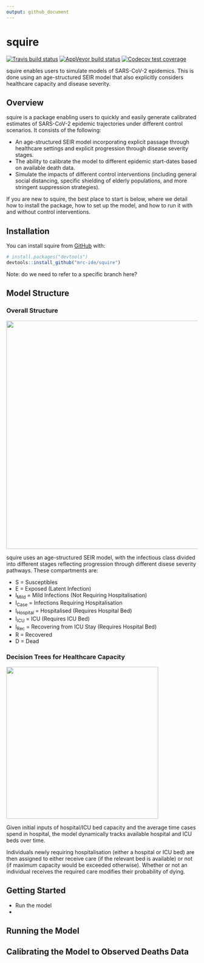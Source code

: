```yaml
---
output: github_document
---
```




<!-- README.md is generated from README.Rmd. Please edit that file -->



# squire

<!-- badges: start -->
[![Travis build status](https://travis-ci.org/mrc-ide/squire.svg?branch=master)](https://travis-ci.org/mrc-ide/squire)
[![AppVeyor build status](https://ci.appveyor.com/api/projects/status/github/mrc-ide/squire?branch=master&svg=true)](https://ci.appveyor.com/project/mrc-ide/squire)
[![Codecov test coverage](https://codecov.io/gh/mrc-ide/squire/branch/master/graph/badge.svg)](https://codecov.io/gh/mrc-ide/squire?branch=master)
<!-- badges: end -->

squire enables users to simulate models of SARS-CoV-2 epidemics. This is done using an age-structured SEIR model that also explicitly considers healthcare capacity and disease severity. 

## Overview

squire is a package enabling users to quickly and easily generate calibrated estimates of SARS-CoV-2 epidemic trajectories under different control scenarios. It consists of the following:

* An age-structured SEIR model incorporating explicit passage through healthcare settings and explicit progression through disease severity stages.
* The ability to calibrate the model to different epidemic start-dates based on available death data.
* Simulate the impacts of different control interventions (including general social distancing, specific shielding of elderly populations, and more stringent suppression strategies).

If you are new to squire, the best place to start is below, where we detail how to install the package, how to set up the model, and how to run it with and without control interventions. 

## Installation

You can install squire from [GitHub](https://github.com/) with:

``` r
# install.packages("devtools")
devtools::install_github("mrc-ide/squire")
```
Note: do we need to refer to a specific branch here? 

## Model Structure

### Overall Structure

<img src="https://github.com/mrc-ide/squire/blob/healthcare_capacity/images/Explicit_Healthcare_Model_Structure.JPG" align="center" style = "border: none; float: center;" width = "600px">

squire uses an age-structured SEIR model, with the infectious class divided into different stages reflecting progression through different disese severity pathways. These compartments are:  
* S = Susceptibles  
* E = Exposed (Latent Infection)  
* I<sub>Mild</sub> = Mild Infections (Not Requiring Hospitalisation)  
* I<sub>Case</sub> = Infections Requiring Hospitalisation  
* I<sub>Hospital</sub> = Hospitalised (Requires Hospital Bed)  
* I<sub>ICU</sub> = ICU (Requires ICU Bed)  
* I<sub>Rec</sub> = Recovering from ICU Stay (Requires Hospital Bed)  
* R = Recovered  
* D = Dead  

### Decision Trees for Healthcare Capacity 
<img src="https://github.com/mrc-ide/squire/blob/healthcare_capacity/images/Explicit_Healthcare_Oxygen_Decision_Tree.JPG" align="center" style = "border: none; float: center;" width = "400px">

Given initial inputs of hospital/ICU bed capacity and the average time cases spend in hospital, the model dynamically tracks available hospital and ICU beds over time. 

Individuals newly requiring hospitalisation (either a hospital or ICU bed) are then assigned to either receive care (if the relevant bed is available) or not (if maximum capacity would be exceeded otherwise). Whether or not an individual receives the required care modifies their probability of dying.  

## Getting Started

* Run the model
* 


## Running the Model


## 


## Calibrating the Model to Observed Deaths Data




